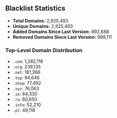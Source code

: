 ## Blacklist Statistics

- **Total Domains:** 2,925,493
- **Unique Domains:** 2,925,493
- **Added Domains Since Last Version:** 892,688
- **Removed Domains Since Last Version:** 989,111

### Top-Level Domain Distribution

-  `.com`: 1,282,118
-  `.org`: 239,135
-  `.net`: 181,366
-  `.top`: 94,646
-  `.shop`: 77,492
-  `.xyz`: 76,063
-  `.io`: 64,330
-  `.ru`: 60,650
-  `.info`: 52,210
-  `.pl`: 49,118
